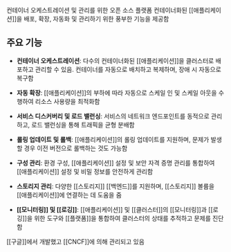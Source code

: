 컨테이너 오케스트레이션 및 관리를 위한 오픈 소스 플랫폼
컨테이너화된 [[애플리케이션]]을 배포, 확장, 자동화 및 관리하기 위한 풍부한 기능을 제공함

## 주요 기능

- **컨테이너 오케스트레이션**: 다수의 컨테이너화된 [[애플리케이션]]을 클러스터로 배포하고 관리할 수 있음. 컨테이너를 자동으로 배치하고 복제하며, 장애 시 자동으로 복구함
    
- **자동 확장**: [[애플리케이션]]의 부하에 따라 자동으로 스케일 인 및 스케일 아웃을 수행하여 리소스 사용량을 최적화함
    
- **서비스 디스커버리 및 로드 밸런싱**: 서비스의 네트워크 엔드포인트를 동적으로 관리하고, 로드 밸런싱을 통해 트래픽을 균형 분배함
    
- **롤링 업데이트 및 롤백**: [[애플리케이션]]의 롤링 업데이트를 지원하며, 문제가 발생할 경우 이전 버전으로 롤백하는 것도 가능함
    
- **구성 관리**: 환경 구성, [[애플리케이션]] 설정 및 보안 자격 증명 관리를 통합하여 [[애플리케이션]] 설정 및 비밀 정보를 안전하게 관리함
    
- **스토리지 관리**: 다양한 [[스토리지]] [[백엔드]]를 지원하며, [[스토리지]] 볼륨을 [[애플리케이션]]에 연결하는 데 도움을 줌
    
- **[[모니터링]] 및 [[로깅]]**: [[애플리케이션]] 및 [[클러스터]]의 [[모니터링]]과 [[로깅]]을 위한 도구와 [[플랫폼]]을 통합하여 클러스터의 상태를 추적하고 문제를 진단함

[[구글]]에서 개발했고 [[CNCF]]에 의해 관리되고 있음